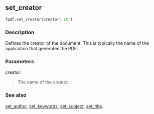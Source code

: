 ## set_creator ##

```python
fpdf.set_creator(creator: str)
```
### Description ###

Defines the creator of the document. This is typically the name of the application that generates the PDF.

### Parameters ###

creator:
> The name of the creator.

### See also ###

[set_author](set_author.md), [set_keywords](set_keywords.md), [set_subject](set_subject.md), [set_title](set_title.md).
